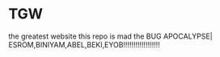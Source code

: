 # TGW
the greatest website
this repo is mad the BUG APOCALYPSE|
ESROM,BINIYAM,ABEL,BEKI,EYOB!!!!!!!!!!!!!!!!!!
